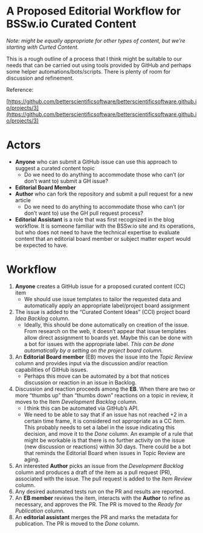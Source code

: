 

# A Proposed Editorial Workflow for BSSw.io Curated Content

*Note: might be equally appropriate for other types of content, but we’re starting with Curted Content.*

This is a rough outline of a process that I think might be suitable to our needs that can be
carried out using tools provided by GitHub and perhaps some helper automations/bots/scripts.
There is plenty of room for discussion and refinement.

Reference: 

[https://github.com/betterscientificsoftware/betterscientificsoftware.github.io/projects/3](https://github.com/betterscientificsoftware/betterscientificsoftware.github.io/projects/3) 

# Actors
* **Anyone** who can submit a GitHub issue can use this approach to suggest a curated content topic
  * Do we need to do anything to accommodate those who can’t (or don’t want to) submit a GH issue?
* **Editorial Board Member**
* **Author** who can fork the repository and submit a pull request for a new article
  * Do we need to do anything to accommodate those who can’t (or don’t want to) use the GH pull request process?
* **Editorial Assistant** is a role that was first recognized in the blog workflow.
  It is someone familiar with the BSSw.io site and its operations, but who does not
  need to have the technical expertise to evaluate content that an editorial board
  member or subject matter expert would be expected to have.

# Workflow
1. **Anyone** creates a GitHub issue for a proposed curated content (CC) item
   * We should use issue templates to tailor the requested data and automatically
   apply an appropriate label/project board assignment
1. The issue is added to the “Curated Content Ideas” (CCI) project board *Idea Backlog* column.
   * Ideally, this should be done automatically on creation of the issue.  From research on the web,
     it doesn’t appear that issue templates allow direct assignment to boards yet.  Maybe this can be
     done with a bot for issues with the appropriate label. *This can be done automatically by a setting
     on the project board column.*
1. An **Editorial Board member** (EB) moves the issue into the *Topic Review* column and provides input
   via the discussion and/or reaction capabilities of GitHub issues.
   * Perhaps this move can be automated by a bot that notices discussion or reaction in an issue in Backlog.
1. Discussion and reaction proceeds among the **EB**.  When there are two or more “thumbs up” than
   “thumbs down” reactions on a topic in review, it moves to the Item *Development Backlog* column.
   * I think this can be automated via GitHub’s API.
   * We need to be able to say that if an issue has not reached +2 in a certain time frame, it is
     considered not appropriate as a CC item.  This probably needs to set a label in the issue
     indicating this decision, and move it to the _Done_ column.  An example of a rule that might
     be workable is that there is no further activity on the issue (new discussion or reactions)
     within 30 days.  There could be a bot that reminds the Editorial Board when issues in
     Topic Review are aging.
1. An interested **Author** picks an issue from the *Development Backlog* column and produces a
   draft of the item as a pull request (PR), associated with the issue.  The pull request is added
   to the *Item Review* column.
1. Any desired automated tests run on the PR and results are reported.
1. An **EB member** reviews the item, interacts with the **Author** to refine as necessary, and
   approves the PR. The PR is moved to the *Ready for Publication* column.
1. An **editorial assistant** merges the PR and marks the metadata for publication. The PR is
   moved to the *Done* column.
